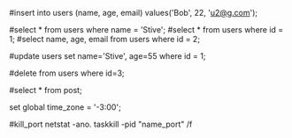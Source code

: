 #insert into users (name, age, email) values('Bob', 22, 'u2@g.com');

#select * from users where name = 'Stive';
#select * from users where id = 1;
#select name, age, email from users where id = 2;

#update users set name='Stive', age=55 where id = 1;

#delete from users where id=3;

#select * from post;

set global time_zone = '-3:00';

#kill_port
netstat -ano.
taskkill -pid "name_port" /f

